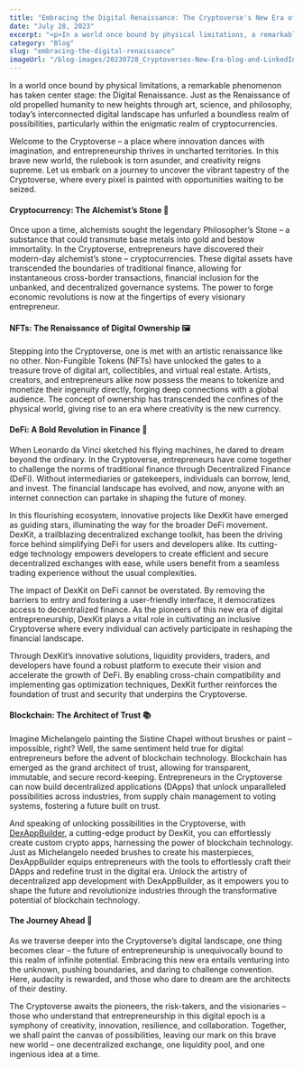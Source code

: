 ```yaml
---
title: "Embracing the Digital Renaissance: The Cryptoverse's New Era of Entrepreneurship"
date: "July 28, 2023"
excerpt: "<p>In a world once bound by physical limitations, a remarkable phenomenon has taken center stage: the Digital Renaissance. Just as the Renaissance of old propelled&hellip;</p> "
category: "Blog"
slug: "embracing-the-digital-renaissance"
imageUrl: "/blog-images/20230728_Cryptoverses-New-Era-blog-and-LinkedIn.png"
---
```


In a world once bound by physical limitations, a remarkable phenomenon has taken center stage: the Digital Renaissance. Just as the Renaissance of old propelled humanity to new heights through art, science, and philosophy, today’s interconnected digital landscape has unfurled a boundless realm of possibilities, particularly within the enigmatic realm of cryptocurrencies.

Welcome to the Cryptoverse – a place where innovation dances with imagination, and entrepreneurship thrives in uncharted territories. In this brave new world, the rulebook is torn asunder, and creativity reigns supreme. Let us embark on a journey to uncover the vibrant tapestry of the Cryptoverse, where every pixel is painted with opportunities waiting to be seized.

#### Cryptocurrency: The Alchemist’s Stone 💎

Once upon a time, alchemists sought the legendary Philosopher’s Stone – a substance that could transmute base metals into gold and bestow immortality. In the Cryptoverse, entrepreneurs have discovered their modern-day alchemist’s stone – cryptocurrencies. These digital assets have transcended the boundaries of traditional finance, allowing for instantaneous cross-border transactions, financial inclusion for the unbanked, and decentralized governance systems. The power to forge economic revolutions is now at the fingertips of every visionary entrepreneur.

#### NFTs: The Renaissance of Digital Ownership 🖼️

Stepping into the Cryptoverse, one is met with an artistic renaissance like no other. Non-Fungible Tokens (NFTs) have unlocked the gates to a treasure trove of digital art, collectibles, and virtual real estate. Artists, creators, and entrepreneurs alike now possess the means to tokenize and monetize their ingenuity directly, forging deep connections with a global audience. The concept of ownership has transcended the confines of the physical world, giving rise to an era where creativity is the new currency.

#### DeFi: A Bold Revolution in Finance 🏦

When Leonardo da Vinci sketched his flying machines, he dared to dream beyond the ordinary. In the Cryptoverse, entrepreneurs have come together to challenge the norms of traditional finance through Decentralized Finance (DeFi). Without intermediaries or gatekeepers, individuals can borrow, lend, and invest. The financial landscape has evolved, and now, anyone with an internet connection can partake in shaping the future of money.

In this flourishing ecosystem, innovative projects like DexKit have emerged as guiding stars, illuminating the way for the broader DeFi movement. DexKit, a trailblazing decentralized exchange toolkit, has been the driving force behind simplifying DeFi for users and developers alike. Its cutting-edge technology empowers developers to create efficient and secure decentralized exchanges with ease, while users benefit from a seamless trading experience without the usual complexities.

The impact of DexKit on DeFi cannot be overstated. By removing the barriers to entry and fostering a user-friendly interface, it democratizes access to decentralized finance. As the pioneers of this new era of digital entrepreneurship, DexKit plays a vital role in cultivating an inclusive Cryptoverse where every individual can actively participate in reshaping the financial landscape.

Through DexKit’s innovative solutions, liquidity providers, traders, and developers have found a robust platform to execute their vision and accelerate the growth of DeFi. By enabling cross-chain compatibility and implementing gas optimization techniques, DexKit further reinforces the foundation of trust and security that underpins the Cryptoverse.

#### Blockchain: The Architect of Trust 📚

Imagine Michelangelo painting the Sistine Chapel without brushes or paint – impossible, right? Well, the same sentiment held true for digital entrepreneurs before the advent of blockchain technology. Blockchain has emerged as the grand architect of trust, allowing for transparent, immutable, and secure record-keeping. Entrepreneurs in the Cryptoverse can now build decentralized applications (DApps) that unlock unparalleled possibilities across industries, from supply chain management to voting systems, fostering a future built on trust.

And speaking of unlocking possibilities in the Cryptoverse, with [DexAppBuilder](https://dexappbuilder.dexkit.com), a cutting-edge product by DexKit, you can effortlessly create custom crypto apps, harnessing the power of blockchain technology. Just as Michelangelo needed brushes to create his masterpieces, DexAppBuilder equips entrepreneurs with the tools to effortlessly craft their DApps and redefine trust in the digital era. Unlock the artistry of decentralized app development with DexAppBuilder, as it empowers you to shape the future and revolutionize industries through the transformative potential of blockchain technology. 

#### The Journey Ahead 👊

As we traverse deeper into the Cryptoverse’s digital landscape, one thing becomes clear – the future of entrepreneurship is unequivocally bound to this realm of infinite potential. Embracing this new era entails venturing into the unknown, pushing boundaries, and daring to challenge convention. Here, audacity is rewarded, and those who dare to dream are the architects of their destiny.

The Cryptoverse awaits the pioneers, the risk-takers, and the visionaries – those who understand that entrepreneurship in this digital epoch is a symphony of creativity, innovation, resilience, and collaboration. Together, we shall paint the canvas of possibilities, leaving our mark on this brave new world – one decentralized exchange, one liquidity pool, and one ingenious idea at a time.